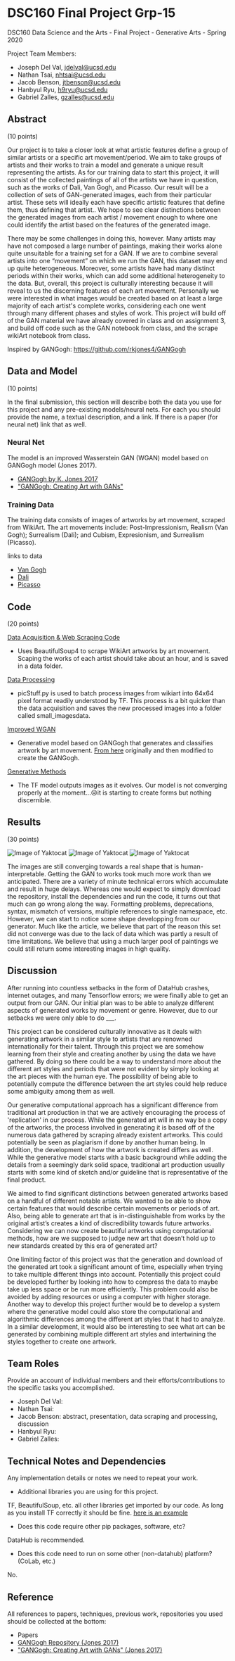 # DSC160 Final Project Grp-15

DSC160 Data Science and the Arts - Final Project - Generative Arts - Spring 2020

Project Team Members: 
- Joseph Del Val, jdelval@ucsd.edu
- Nathan Tsai, nhtsai@ucsd.edu
- Jacob Benson, jtbenson@ucsd.edu
- Hanbyul Ryu, h9ryu@ucsd.edu
- Gabriel Zalles, gzalles@ucsd.edu

## Abstract

(10 points) 

Our project is to take a closer look at what artistic features define a group of similar artists or a specific art movement/period. We aim to take groups of artists and their works to train a model and generate a unique result representing the artists. As for our training data to start this project, it will consist of the collected paintings of all of the artists we have in question, such as the works of Dali, Van Gogh, and Picasso. Our result will be a collection of sets of GAN-generated images, each from their particular artist. These sets will ideally each have specific artistic features that define them, thus defining that artist.. We hope to see clear distinctions between the generated images from each artist / movement enough to where one could identify the artist based on the features of the generated image.

There may be some challenges in doing this, however. Many artists may have not composed a large number of paintings, making their works alone quite unsuitable for a training set for a GAN. If we are to combine several artists into one “movement” on which we run the     GAN, this dataset may end up quite heterogeneous. Moreover, some artists have had many distinct periods within their works, which can add some additional heterogeneity to the data. But, overall, this project is culturally interesting because it will reveal to us the discerning features of each art movement. Personally we were interested in what images would be created based on at least a large majority of each artist's complete works, considering each one went through many different phases and styles of work. This project will build off of the GAN material we have already covered in class and on assignment 3, and build off code such as the GAN notebook from class, and the scrape wikiArt notebook from class. 

Inspired by GANGogh: https://github.com/rkjones4/GANGogh

## Data and Model

(10 points) 

In the final submission, this section will describe both the data you use for this project and any pre-existing models/neural nets. For each you should provide the name, a textual description, and a link. If there is a paper (for neural net) link that as well.
### Neural Net
The model is an improved Wasserstein GAN (WGAN) model based on GANGogh model (Jones 2017).
  - [GANGogh by K. Jones 2017](https://github.com/rkjones4/GANGogh)
  - ["GANGogh: Creating Art with GANs"](https://towardsdatascience.com/gangogh-creating-art-with-gans-8d087d8f74a1)

### Training Data
The training data consists of images of artworks by art movement, scraped from WikiArt. The art movements include: Post-Impressionism, Realism (Van Gogh); Surrealism (Dali); and Cubism, Expresionism, and Surrealism (Picasso).

links to data
- [Van Gogh](https://www.wikiart.org/en/vincent-van-gogh)
- [Dali](https://www.wikiart.org/en/salvador-dali)
- [Picasso](https://www.wikiart.org/en/pablo-picasso)

## Code

(20 points)

[Data Acquisition & Web Scraping Code]()
- Uses BeautifulSoup4 to scrape WikiArt artworks by art movement. Scaping the works of each artist should take about an hour, and is saved in a data folder.

[Data Processing]()
- picStuff.py is used to batch process images from wikiart into 64x64 pixel format readily understood by TF. This process is a bit quicker than the data acquisition and saves the new processed images into a folder called small_imagesdata.

[Improved WGAN]()
- Generative model based on GANGogh that generates and classifies artwork by art movement. [From here](https://arxiv.org/pdf/1704.00028.pdf) originally and then modified to create the GANGogh.

[Generative Methods]()
- The TF model outputs images as it evolves. Our model is not converging properly at the moment...😢it is starting to create forms but nothing discernible.  

[//]: # (Link each of these items to your .ipynb or .py files within this seection, and provide a brief explanation of what the code does. Reading this section we should have a sense of how to run your code.)

## Results

(30 points) 

![Image of Yaktocat](results/dali_1.png)
![Image of Yaktocat](results/picasso_1.png)
![Image of Yaktocat](results/van_gogh_1.png)

The images are still converging towards a real shape that is human-interpretable. Getting the GAN to works took much more work than we anticipated. There are a variety of minute technical errors which accumulate and result in huge delays. Whereas one would expect to simply download the repository, install the dependencies and run the code, it turns out that much can go wrong along the way. Formatting problems, deprecations, syntax, mismatch of versions, multiple references to single namespace, etc. However, we can start to notice some shape developping from our generator. Much like the article, we believe that part of the reason this set did not converge was due to the lack of data which was partly a result of time limitations.  We believe that using a much larger pool of paintings we could still return some interesting images in high quality. 

## Discussion

After running into countless setbacks in the form of DataHub crashes, internet outages, and many Tensorflow errors; we were finally able to get an output from our GAN. Our initial plan was to be able to analyze different aspects of generated works by movement or genre. However, due to our setbacks we were only able to do ___.

This project can be considered culturally innovative as it deals with generating artwork in a similar style to artists that are renowned internationally for their talent. Through this project we are somehow learning from their style and creating another by using the data we have gathered. By doing so there could be a way to understand more about the different art styles and periods that were not evident by simply looking at the art pieces with the human eye. The possibility of being able to potentially compute the difference between the art styles could help reduce some ambiguity among them as well.

Our generative computational approach has a significant difference from traditional art production in that we are actively encouraging the process of 'replication' in our process. While the generated art will in no way be a copy of the artworks, the process involved in generating it is based off of the numerous data gathered by scraping already existent artworks. This could potentially be seen as plagiarism if done by another human being. In addition, the development of how the artwork is created differs as well. While the generative model starts with a basic background while adding the details from a seemingly dark solid space, traditional art production usually starts with some kind of sketch and/or guideline that is representative of the final product.

We aimed to find significant distinctions between generated artworks based on a handful of different notable artists. We wanted to be able to show certain features that would describe certain movements or periods of art. Also, being able to generate art that is in-distinguishable from works by the original artist’s creates a kind of discredibility towards future artworks. Considering we can now create beautiful artworks using computational methods, how are we supposed to judge new art that doesn’t hold up to new standards created by this era of generated art?

One limiting factor of this project was that the generation and download of the generated art took a significant amount of time, especially when trying to take multiple different things into account. Potentially this project could be developed further by looking into how to compress the data to maybe take up less space or be run more efficiently. This problem could also be avoided by adding resources or using a computer with higher storage. Another way to develop this project further would be to develop a system where the generative model could also store the computational and algorithmic differences among the different art styles that it had to analyze. In a similar development, it would also be interesting to see what art can be generated by combining multiple different art styles and intertwining the styles together to create one artwork.

## Team Roles

Provide an account of individual members and their efforts/contributions to the specific tasks you accomplished.

- Joseph Del Val:
- Nathan Tsai:
- Jacob Benson: abstract, presentation, data scraping and processing, discussion
- Hanbyul Ryu: 
- Gabriel Zalles:

## Technical Notes and Dependencies

Any implementation details or notes we need to repeat your work. 
- Additional libraries you are using for this project.  

TF, BeautifulSoup, etc. all other libraries get imported by our code. As long as you install TF correctly it should be fine. [here is an example](https://www.pugetsystems.com/labs/hpc/The-Best-Way-to-Install-TensorFlow-with-GPU-Support-on-Windows-10-Without-Installing-CUDA-1187/)

- Does this code require other pip packages, software, etc?

DataHub is recommended. 

- Does this code need to run on some other (non-datahub) platform? (CoLab, etc.)

No.

## Reference

All references to papers, techniques, previous work, repositories you used should be collected at the bottom:
- Papers
- [GANGogh Repository (Jones 2017)](https://github.com/rkjones4/GANGogh)
- ["GANGogh: Creating Art with GANs" (Jones 2017)](https://towardsdatascience.com/gangogh-creating-art-with-gans-8d087d8f74a1)
